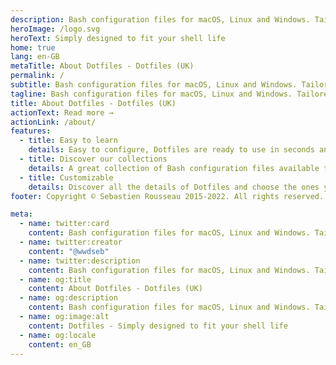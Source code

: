 ```yaml
---
description: Bash configuration files for macOS, Linux and Windows. Tailored to your needs and at your service
heroImage: /logo.svg
heroText: Simply designed to fit your shell life
home: true
lang: en-GB
metaTitle: About Dotfiles - Dotfiles (UK)
permalink: /
subtitle: Bash configuration files for macOS, Linux and Windows. Tailored to your needs and at your service
tagline: Bash configuration files for macOS, Linux and Windows. Tailored to your needs and at your service
title: About Dotfiles - Dotfiles (UK)
actionText: Read more →
actionLink: /about/
features:
  - title: Easy to learn
    details: Easy to configure, Dotfiles are ready to use in seconds and ideal for customizing your shell and applications.
  - title: Discover our collections
    details: A great collection of Bash configuration files available to you free of charge and much more.
  - title: Customizable
    details: Discover all the details of Dotfiles and choose the ones you prefer.
footer: Copyright © Sebastien Rousseau 2015-2022. All rights reserved.

meta:
  - name: twitter:card
    content: Bash configuration files for macOS, Linux and Windows. Tailored to your needs and at your service
  - name: twitter:creator
    content: "@wwdseb"
  - name: twitter:description
    content: Bash configuration files for macOS, Linux and Windows. Tailored to your needs and at your service
  - name: og:title
    content: About Dotfiles - Dotfiles (UK)
  - name: og:description
    content: Bash configuration files for macOS, Linux and Windows. Tailored to your needs and at your service
  - name: og:image:alt
    content: Dotfiles - Simply designed to fit your shell life
  - name: og:locale
    content: en_GB
---
```

